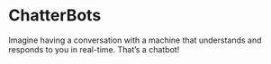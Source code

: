 # ChatterBots
Imagine having a conversation with a machine that understands and responds to you in real-time. That’s a chatbot!
